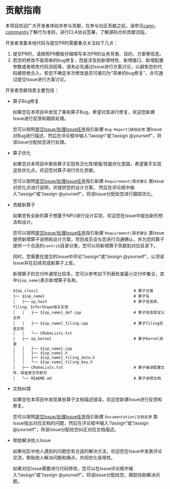 # 贡献指南

本项目欢迎广大开发者体验并参与贡献，在参与社区贡献之前。请参见[cann-community](https://gitcode.com/cann/community)了解行为准则，进行CLA协议签署，了解源码仓的贡献流程。

开发者准备本地代码与提交PR时需要重点关注如下几点：

1. 提交PR时，请按照PR模板仔细填写本次PR的业务背景、目的、方案等信息。
2. 若您的修改不是简单的bug修复，而是涉及到新增特性、新增接口、新增配置参数或者修改代码流程等，请务必先通过Issue进行方案讨论，以避免您的代码被拒绝合入。若您不确定本次修改是否可被归为“简单的bug修复”，亦可通过提交Issue进行方案讨论。


开发者贡献场景主要包括：

- 算子Bug修复

  如果您在本项目中发现了某些算子Bug，希望对其进行修复，欢迎您新建Issue进行反馈和跟踪处理。

  您可以按照[提交Issue/处理Issue任务](https://gitcode.com/cann/community#提交Issue处理Issue任务)指引新建 `Bug-Report|缺陷反馈` 类Issue对Bug进行描述，然后在评论框中输入“/assign”或“/assign @yourself”，将该Issue分配给您进行处理。
  
- 算子优化

  如果您对本项目中某些算子实现有泛化性增强/性能优化思路，希望着手实现这些优化点，欢迎您对算子进行优化贡献。

  您可以按照[提交Issue/处理Issue任务](https://gitcode.com/cann/community#提交Issue处理Issue任务)指引新建 `Requirement|需求建议` 类Issue对优化点进行说明，并提供您的设计方案，
  然后在评论框中输入“/assign”或“/assign @yourself”，将该Issue分配给您进行跟踪优化。

- 贡献新算子

  如果您有全新的算子想基于NPU进行设计实现，欢迎您在Issue中提出新的想法和设计。

  您可以按照[提交Issue/处理Issue任务](https://gitcode.com/cann/community#提交Issue处理Issue任务)指引新建 `Requirement|需求建议` 类Issue提供新增算子说明和设计方案，项目成员会与您进行沟通确认，并为您的算子提供一个合适的`contrib`目录分类，您可以将新增算子贡献到对应目录下。

  同时，您需要在提交的Issue中评论“/assign”或“/assign @yourself”，认领该Issue并在后续完成新算子上库。

  新增算子的交付件通常比较多，您可以参考如下列表检查最小交付件集合，其中`${op_name}`表示新增算子名称。
  ```
  ${op_class}                                          # 算子分类
  ├── ${op_name}                                       # 算子名
  │   ├── op_host                                      # 算子信息库、Tiling、InferShape相关实现
  │   │   ├── ${op_name}_def.cpp                       # 算子信息库定义文件
  │   │   ├── ${op_name}_tiling.cpp                    # 算子Tiling实现文件
  │   │   └── CMakeLists.txt
  │   ├── op_kernel                                    # 算子Kernel目录
  │   │   ├── ${op_name}.cpp
  │   │   ├── ${op_name}.h
  │   │   ├── ${op_name}_tiling_data.h
  │   │   └── ${op_name}_tiling_key.h
  │   ├── CMakeLists.txt                               # 算子编译配置文件，保留原文件即可
  │   └── README.md                                    # 算子说明文档
  ```

- 文档纠错

  如果您在本项目中发现某些算子文档描述错误，欢迎您新建Issue进行反馈和修复。

  您可以按照[提交Issue/处理Issue任务](https://gitcode.com/cann/community#提交Issue处理Issue任务)指引新建 `Documentation|文档反馈` 类Issue指出对应文档的问题，然后在评论框中输入“/assign”或“/assign @yourself”，将该Issue分配给您纠正对应文档描述。
  
- 帮助解决他人Issue

  如果社区中他人遇到的问题您有合适的解决方法，欢迎您在Issue中发表评论交流，帮助他人解决问题和痛点，共同优化易用性。

  如果对应Issue需要进行代码修改，您可以在Issue评论框中输入“/assign”或“/assign @yourself”，将该Issue分配给您，跟踪协助解决问题。